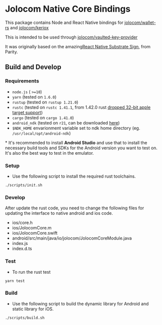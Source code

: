 # Jolocom Native Core Bindings

This package contains Node and React Native bindings for
[jolocom/wallet-rs](https://github.com/jolocom/wallet-rs) and
[jolocom/keriox](https://github.com/jolocom/keriox)

This is intended to be used through
[jolocom/vaulted-key-provider](https://github.com/jolocom/vaulted-key-provider)

It was originally based on the amazing[React Native Substrate Sign](https://github.com/paritytech/react-native-substrate-sign), from Parity.

## Build and Develop

### Requirements

- `node.js` ( `>=10`)
- `yarn` (tested on `1.6.0`)
- `rustup` (tested on `rustup 1.21.0`)
- `rustc` (tested on `rustc 1.41.1`,  from 1.42.0 rust [dropped 32-bit apple target support](https://blog.rust-lang.org/2020/01/03/reducing-support-for-32-bit-apple-targets.html))
- `cargo` (tested on `cargo 1.41.0`)
- `android_ndk` (tested on `r21`, can be downloaded [here](https://developer.android.com/ndk/downloads))
- `$NDK_HOME` envarionment variable set to ndk home directory (eg. `/usr/local/opt/android-ndk`)

\* It's recommended to install **Android Studio** and use that to install the necessary build tools and SDKs for the Android version you want to test on. It's also the best way to test in the emulator. 

### Setup

- Use the following script to install the required rust toolchains.

```shell script
./scripts/init.sh
```


### Develop
After update the rust code, you need to change the following files for updating the interface to native android and ios code.

- ios/core.h
- ios/JolocomCore.m
- ios/JolocomCore.swift
- android/src/main/java/io/jolocom/JolocomCoreModule.java
- index.js
- index.d.ts

### Test

- To run the rust test

```shell script
yarn test
```

### Build

- Use the following script to build the dynamic library for Android and static library for iOS.

```shell script
./scripts/build.sh
```
